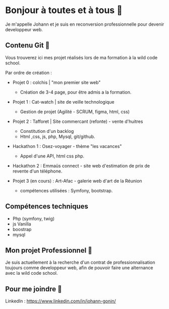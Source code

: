 
# Bonjour à toutes et à tous 👋

Je m'appelle Johann et je suis en reconversion professionnelle pour devenir developpeur web.

## Contenu Git 🔭

Vous trouverez ici mes projet réalisés lors de ma formation à la wild code school.

Par ordre de création :

- Projet 0 : colchis | "mon premier site web"
    - Création de 3-4 page, pour être admis a la formation.

- Projet 1 : Cat-watch | site de veille technologique
    - Gestion de projet (Agilité - SCRUM, figma, html, css)

- Projet 2 : Tafforet | Site commercant (refonte) - vente d'huitres
    - Constitution d'un backlog 
    - Html ,css, js, php, Mysql, git/github.

- Hackathon 1 : Osez-voyager - thème "les vacances"
    - Appel d'une API, html css php.

- Hackathon 2 : Emmaüs connect - site web d'estimation de prix de revente d'un téléphone.

- Projet 3 (en cours) : Art-Afac - galerie web d'art de la Réunion
    - compétences utilisées : Symfony, bootstrap.

## Compétences techniques

- Php (symfony, twig)
- js Vanilla
- boostrap
- mysql

## Mon projet Professionnel 👯

Je suis actuellement à la recherche d'un contrat de professionnalisation toujours comme developpeur web,  afin de pouvoir faire une alternance avec la wild code school.

## Pour me joindre 💬

LinkedIn  : https://www.linkedin.com/in/johann-gonin/
